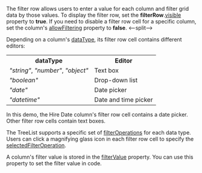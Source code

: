 The filter row allows users to enter a value for each column and filter grid data by those values. To display the filter row, set the **filterRow**.[visible](/Documentation/ApiReference/UI_Components/dxTreeList/Configuration/filterRow/#visible) property to **true**. If you need to disable a filter row cell for a specific column, set the column's [allowFiltering](/Documentation/ApiReference/UI_Components/dxTreeList/Configuration/columns/#allowFiltering) property to **false**.
<--split-->

Depending on a column's [dataType](/Documentation/ApiReference/UI_Components/dxTreeList/Configuration/columns/#dataType), its filter row cell contains different editors:

<table class="dx-table">
    <tr>
        <th>dataType</th>
        <th>Editor</th>
    </tr>
    <tr>
        <td><i>"string"</i>, <i>"number"</i>, <i>"object"</i></td>
        <td>Text box</td>
    </tr>
    <tr>
        <td><i>"boolean"</i></td>
        <td>Drop-down list</td>
    </tr> 
    <tr>
        <td><i>"date"</i></td>
        <td>Date picker</td>
    </tr> 
    <tr>
        <td><i>"datetime"</i></td>
        <td>Date and time picker</td>
    </tr> 
</table>

In this demo, the Hire Date column's filter row cell contains a date picker. Other filter row cells contain text boxes.

The TreeList supports a specific set of [filterOperations](/Documentation/ApiReference/UI_Components/dxTreeList/Configuration/columns/#filterOperations) for each data type. Users can click a magnifying glass icon in each filter row cell to specify the [selectedFilterOperation](/Documentation/ApiReference/UI_Components/dxTreeList/Configuration/columns/#selectedFilterOperation).

A column's filter value is stored in the [filterValue](/Documentation/ApiReference/UI_Components/dxTreeList/Configuration/columns/#filterValue) property. You can use this property to set the filter value in code.
